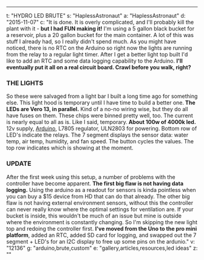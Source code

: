 ---
t: "HYDRO LED BRUTE"
s: "HaplessAstronaut"
a: "HaplessAstronaut"
d: "2015-11-07"
c: "It is done. It is overly complicated, and I'll probably kill the plant with it - <strong>but I had FUN making it!</strong> I'm using a 5 gallon black bucket for a reservoir, plus a 20 gallon bucket for the main container. A lot of this was stuff I already had, so I really didn't spend much. As you might have noticed, there is no RTC on the Arduino so right now the lights are running from the relay to a regular light timer. After I get a better light top built I'd like to add an RTC and some data logging capability to the Arduino. <strong>I'll eventually put it all on a real circuit board. Crawl before you walk, right?</strong><h3>THE LIGHTS</h3>
  So these were salvaged from a light bar I built a long time ago for something else. This light hood is temporary until I have time to build a better one.<strong> The LEDs are Vero 13, in parallel.</strong> Kind of a no-no wiring wise, but they do all have fuses on them. These chips were binned pretty well, too. The current is nearly equal to all as is. Like I said, temporary.<strong> About 100w of 4000k led.</strong>
  12v supply, <a href='http://amzn.to/1LYGNWY'>Arduino</a>, L7805 regulator, ULN2803 for powering. Bottom row of LED's indicate the relays. The 7 segment displays the sensor data: water temp, air temp, humidity, and fan speed. The button cycles the values. The top row indicates which is showing at the moment.
  <h3>UPDATE</h3>
  After the first week using this setup, a number of problems with the controller have become apparent. <strong>The first big flaw is not having data logging.</strong> Using the arduino as a readout for sensors is kinda pointless when you can buy a $15 device from HD that can do that already. The other big flaw is not having external environment sensors, without this the controller can never really know where the optimal settings for ventilation are. If your bucket is inside, this wouldn't be much of an issue but mine is outside where the environment is constantly changing. So I'm skipping the new light top and redoing the controller first. <strong>I've moved from the Uno to the pro mini platform</strong>, added an RTC, added SD card for logging, and swapped out the 7 segment + LED's for an I2C display to free up some pins on the ardunio."
v: "12136"
g: "arduino,brute,custom"
e: "gallery,articles,resources,led ideas"
z: ""
